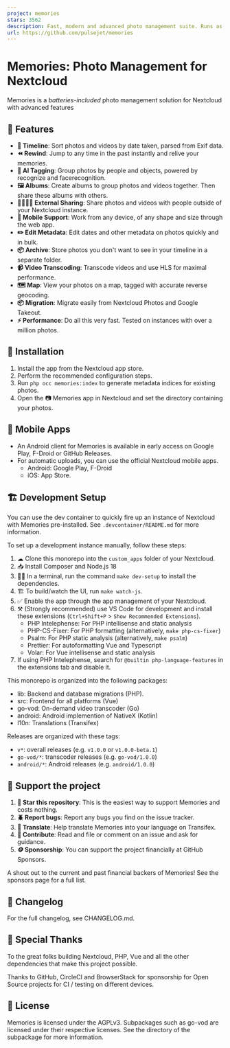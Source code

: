 ```yaml
---
project: memories
stars: 3562
description: Fast, modern and advanced photo management suite. Runs as a Nextcloud app.
url: https://github.com/pulsejet/memories
---
```


Memories: Photo Management for Nextcloud
========================================

Memories is a _batteries-included_ photo management solution for Nextcloud with advanced features

🎁 Features
-----------

-   **📸 Timeline**: Sort photos and videos by date taken, parsed from Exif data.
-   **⏪ Rewind**: Jump to any time in the past instantly and relive your memories.
-   **🤖 AI Tagging**: Group photos by people and objects, powered by recognize and facerecognition.
-   **🖼️ Albums**: Create albums to group photos and videos together. Then share these albums with others.
-   **🫱🏻‍🫲🏻 External Sharing**: Share photos and videos with people outside of your Nextcloud instance.
-   **📱 Mobile Support**: Work from any device, of any shape and size through the web app.
-   **✏️ Edit Metadata**: Edit dates and other metadata on photos quickly and in bulk.
-   **📦 Archive**: Store photos you don't want to see in your timeline in a separate folder.
-   **📹 Video Transcoding**: Transcode videos and use HLS for maximal performance.
-   **🗺️ Map**: View your photos on a map, tagged with accurate reverse geocoding.
-   **📦 Migration**: Migrate easily from Nextcloud Photos and Google Takeout.
-   **⚡️ Performance**: Do all this very fast. Tested on instances with over a million photos.

🚀 Installation
---------------

1.  Install the app from the Nextcloud app store.
2.  Perform the recommended configuration steps.
3.  Run `php occ memories:index` to generate metadata indices for existing photos.
4.  Open the 📷 Memories app in Nextcloud and set the directory containing your photos.

📱 Mobile Apps
--------------

-   An Android client for Memories is available in early access on Google Play, F-Droid or GitHub Releases.
-   For automatic uploads, you can use the official Nextcloud mobile apps.
    -   Android: Google Play, F-Droid
    -   iOS: App Store.

🏗 Development Setup
--------------------

You can use the dev container to quickly fire up an instance of Nextcloud with Memories pre-installed. See `.devcontainer/README.md` for more information.

To set up a development instance manually, follow these steps:

1.  ☁ Clone this monorepo into the `custom_apps` folder of your Nextcloud.
2.  📥 Install Composer and Node.js 18
3.  👩‍💻 In a terminal, run the command `make dev-setup` to install the dependencies.
4.  🏗 To build/watch the UI, run `make watch-js`.
5.  ✅ Enable the app through the app management of your Nextcloud.
6.  ⚒️ (Strongly recommended) use VS Code for development and install these extensions (`Ctrl+Shift+P` > `Show Recommended Extensions`).
    -   PHP Intelephense: For PHP intellisense and static analysis
    -   PHP-CS-Fixer: For PHP formatting (alternatively, `make php-cs-fixer`)
    -   Psalm: For PHP static analysis (alternatively, `make psalm`)
    -   Prettier: For autoformatting Vue and Typescript
    -   Volar: For Vue intellisense and static analysis
7.  If using PHP Intelephense, search for `@builtin php-language-features` in the extensions tab and disable it.

This monorepo is organized into the following packages:

-   lib: Backend and database migrations (PHP).
-   src: Frontend for all platforms (Vue)
-   go-vod: On-demand video transcoder (Go)
-   android: Android implemention of NativeX (Kotlin)
-   l10n: Translations (Transifex)

Releases are organized with these tags:

-   `v*`: overall releases (e.g. `v1.0.0` or `v1.0.0-beta.1`)
-   `go-vod/*`: transcoder releases (e.g. `go-vod/1.0.0`)
-   `android/*`: Android releases (e.g. `android/1.0.0`)

🤝 Support the project
----------------------

1.  **🌟 Star this repository**: This is the easiest way to support Memories and costs nothing.
2.  **🪲 Report bugs**: Report any bugs you find on the issue tracker.
3.  **📖 Translate**: Help translate Memories into your language on Transifex.
4.  **📝 Contribute**: Read and file or comment on an issue and ask for guidance.
5.  **🪙 Sponsorship**: You can support the project financially at GitHub Sponsors.

A shout out to the current and past financial backers of Memories! See the sponsors page for a full list.

📝 Changelog
------------

For the full changelog, see CHANGELOG.md.

🙏 Special Thanks
-----------------

To the great folks building Nextcloud, PHP, Vue and all the other dependencies that make this project possible.

Thanks to GitHub, CircleCI and BrowserStack for sponsorship for Open Source projects for CI / testing on different devices.

📄 License
----------

Memories is licensed under the AGPLv3. Subpackages such as go-vod are licensed under their respective licenses. See the directory of the subpackage for more information.
